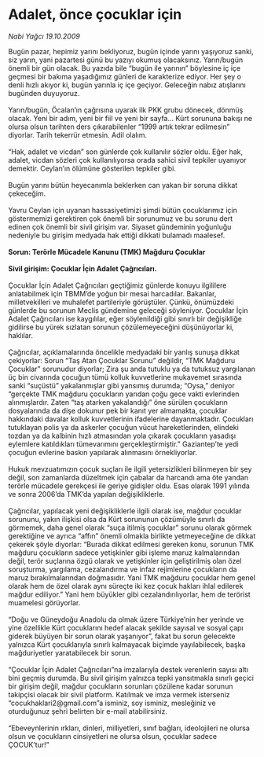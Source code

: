 # Adalet, önce çocuklar için

*Nabi Yağcı 19.10.2009*

<div class="taraf_structure_2col_1zq">
<div class="margen_n">



 <p>Bugün pazar, hepimiz yarını bekliyoruz, bugün içinde yarını yaşıyoruz sanki, siz yarın, yani pazartesi günü bu yazıyı okumuş olacaksınız. Yarın/bugün önemli bir gün olacak. Bu yazıda bile “bugün ile yarının” böylesine iç içe geçmesi bir bakıma yaşadığımız günleri de karakterize ediyor. Her şey o denli hızlı akıyor ki, bugün yarınla iç içe geçiyor. Geleceğin nabız atışlarını bugünden duyuyoruz. <br/><br/>Yarın/bugün, Öcalan’ın çağrısına uyarak ilk PKK grubu dönecek, dönmüş olacak. Yeni bir adım, yeni bir fiil ve yeni bir sayfa... Kürt sorununa bakışı ne olursa olsun tarihten ders çıkarabilenler “1999 artık tekrar edilmesin” diyorlar. Tarih tekerrür etmesin. Adil olalım. <br/><br/>“Hak, adalet ve vicdan” son günlerde çok kullanılır sözler oldu. Eğer hak, adalet, vicdan sözleri çok kullanılıyorsa orada sahici sivil tepkiler uyanıyor demektir. Ceylan’ın ölümüne gösterilen tepkiler gibi. <br/><br/>Bugün yarını bütün heyecanımla beklerken can yakan bir soruna dikkat çekeceğim. <br/><br/>Yavru Ceylan için uyanan hassasiyetimizi şimdi bütün çocuklarımız için göstermemizi gerektiren çok önemli bir sorunumuz ve bu sorunu dert edinen çok önemli bir sivil girişim var. Siyaset gündeminin yoğunluğu nedeniyle bu girişim medyada hak ettiği dikkati bulamadı maalesef. <b><br/><br/>Sorun: Terörle Mücadele Kanunu (TMK) Mağduru Çocuklar <br/><br/>Sivil girişim: Çocuklar İçin Adalet Çağrıcıları.</b> <br/><br/>Çocuklar İçin Adalet Çağrıcıları geçtiğimiz günlerde konuyu ilgililere anlatabilmek için TBMM’de yoğun bir mesai harcadılar. Bakanlar, milletvekilleri ve muhalefet partileriyle görüştüler. Çünkü, önümüzdeki günlerde bu sorunun Meclis gündemine geleceği söyleniyor. Çocuklar İçin Adalet Çağrıcıları ise kaygılılar, eğer söylenildiği gibi sınırlı bir değişikliğe gidilirse bu yürek sızlatan sorunun çözülemeyeceğini düşünüyorlar ki, haklılar. <br/><br/>Çağrıcılar, açıklamalarında öncelikle medyadaki bir yanlış sunuşa dikkat çekiyorlar: Sorun “Taş Atan Çocuklar Sorunu” değildir, “TMK Mağduru Çocuklar” sorunudur diyorlar; Zira şu anda tutuklu ya da tutuksuz yargılanan üç bin civarında çocuğun tümü kolluk kuvvetlerine mukavemet sırasında sanki “suçüstü” yakalanmışlar gibi yansımış durumda; “Oysa,” deniyor “gerçekte TMK mağduru çocukların yarıdan çoğu gece vakti evlerinden alınmışlardır. Zaten “taş atarken yakalandığı” öne sürülen çocukların dosyalarında da dişe dokunur pek bir kanıt yer almamakta, çocuklar hakkındaki davalar kolluk kuvvetlerinin ifadelerine dayanmaktadır. Çocukları tutuklayan polis ya da askerler çocuğun vücut hareketlerinden, elindeki tozdan ya da kalbinin hızlı atmasından yola çıkarak çocukların yasadışı eylemlere katıldıkları tümevarımını gerçekleştirmiştir.” Gaziantep’te yedi çocuğun evlerine baskın yapılarak alınmasını örnekliyorlar. <br/><br/>Hukuk mevzuatımızın çocuk suçları ile ilgili yetersizlikleri bilinmeyen bir şey değil, son zamanlarda düzeltmek için çabalar da harcandı ama öte yandan terörle mücadele gerekçesi ile geriye gidişler oldu. Esas olarak 1991 yılında ve sonra 2006’da TMK’da yapılan değişikliklerle. <br/><br/>Çağrıcılar, yapılacak yeni değişikliklerle ilgili olarak ise, mağdur çocuklar sorununu, yakın ilişkisi olsa da Kürt sorununun çözümüyle sınırlı da görmemek, daha genel olarak “suça itilmiş çocuklar” sorunu olarak görmek gerektiğine ve ayrıca “affın” önemli olmakla birlikte yetmeyeceğine de dikkat çekerek şöyle diyorlar: “Burada dikkat edilmesi gereken konu, sorunun TMK mağduru çocukların sadece yetişkinler gibi işleme maruz kalmalarından değil, terör suçlarına özgü olarak ve yetişkinler için geliştirilmiş olan özel soruşturma, yargılama, cezalandırma ve infaz rejimlerine çocukların da maruz bırakılmalarından doğmasıdır. Yani TMK mağduru çocuklar hem genel olarak hem de özel olarak aynı süreçte iki kez çocuk hakları ihlal edilerek mağdur ediliyor.” Yani hem büyükler gibi cezalandırılıyorlar, hem de terörist muamelesi görüyorlar. <br/><br/>“Doğu ve Güneydoğu Anadolu da olmak üzere Türkiye’nin her yerinde ve yine özellikle Kürt çocuklarını hedef alacak şekilde sayısal ve sosyal çapı giderek büyüyen bir sorun olarak yaşanıyor”, fakat bu sorun gelecekte yalnızca Kürt çocuklarıyla sınırlı kalmayacak biçimde yayılabilecek, başka mağduriyetler yaratabilecek bir sorun. <br/><br/>“Çocuklar İçin Adalet Çağrıcıları”na imzalarıyla destek verenlerin sayısı altı bini geçmiş durumda. Bu sivil girişim yalnızca tepki yansıtmakla sınırlı geçici bir girişim değil, mağdur çocukların sorunları çözülene kadar sorunun takipçisi olacak bir sivil platform. Katılmak ve imza vermek isterseniz “cocukhaklari2@gmail.com”a isminiz, soy isminiz, mesleğiniz ve oturduğunuz şehri belirten bir e-mail atabilirsiniz. <br/><br/>“Ebeveynlerinin ırkları, dinleri, milliyetleri, sınıf bağları, ideolojileri ne olursa olsun ve çocukların cinsiyetleri ne olursa olsun, çocuklar sadece ÇOCUK’tur!”</p>
<br/>
<br/>
<br/>



<br/>


<div id="taraf_not">
</div>

</div>


</div>
